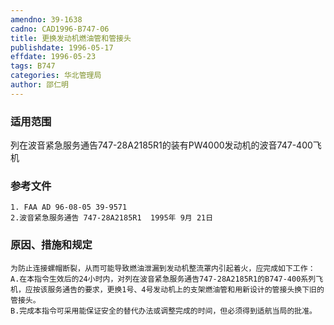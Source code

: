 ```yaml
---
amendno: 39-1638
cadno: CAD1996-B747-06
title: 更换发动机燃油管和管接头
publishdate: 1996-05-17
effdate: 1996-05-23
tags: B747
categories: 华北管理局
author: 邵仁明
---
```


### 适用范围 
列在波音紧急服务通告747-28A2185R1的装有PW4000发动机的波音747-400飞机

<!--more-->
### 参考文件
    1. FAA AD 96-08-05 39-9571
    2.波音紧急服务通告 747-28A2185R1  1995年 9月 21日

### 原因、措施和规定 
    为防止连接螺帽断裂，从而可能导致燃油泄漏到发动机整流罩内引起着火，应完成如下工作： 
    A.在本指令生效后的24小时内，对列在波音紧急服务通告747-28A2185R1的B747-400系列飞机，应按该服务通告的要求，更换1号、4号发动机上的支架燃油管和用新设计的管接头换下旧的管接头。
    B.完成本指令可采用能保证安全的替代办法或调整完成的时间，但必须得到适航当局的批准。

